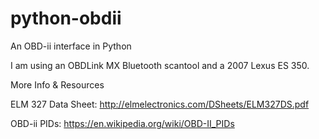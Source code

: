 python-obdii
============

An OBD-ii interface in Python

I am using an OBDLink MX Bluetooth scantool and a 2007 Lexus ES 350.


More Info & Resources

ELM 327 Data Sheet: http://elmelectronics.com/DSheets/ELM327DS.pdf

OBD-ii PIDs: https://en.wikipedia.org/wiki/OBD-II_PIDs
